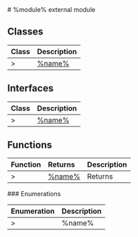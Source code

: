 <module>
# %module% external module
</module>

<classes>

## Classes

| Class	   |  Description |
|:-------------|:---------------|
>| [%name%](%link%)     | %description% |

</classes>

<interfaces>

## Interfaces

| Class	   |  Description |
|:-------------|:---------------|
>| [%name%](%link%)     | %description%  |

</interfaces>

<functions>

## Functions

| Function	   | Returns | Description |
|:-------------|:------|:---------------|
>| [%name%](%link%) |Returns    | %description%  |

</functions>

<enumerations>
### Enumerations

| Enumeration	   | Description|
|:-----------|:------------|
>|%name%     | %description% |

</enumerations>
